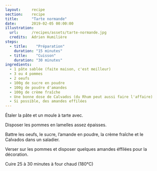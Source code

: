 ```yaml
---
layout: 	recipe
section:	recipe
title:  	"Tarte normande"
date:  		2019-02-05 00:00:00
illustration: 
  url:      /recipes/assets/tarte-normande.jpg
  credits:  Adrien Humilière
steps:
  - title: 	  "Préparation"
    duration: "15 minutes"
  - title: 	  "Cuisson"
    duration: "30 minutes"
ingredients:
  - 1 pâte sablée (faite maison, c'est meilleur)
  - 3 ou 4 pommes
  - 2 oeufs
  - 100g de sucre en poudre
  - 100g de poudre d'amandes
  - 100g de crème fraîche
  - Une bonne dose de Calvados (du Rhum peut aussi faire l'affaire)
  - Si possible, des amandes effilées
---
```


Étaler la pâte et un moule à tarte avec.

Disposer les pommes en lamelles assez épaisses.

Battre les oeufs, le sucre, l’amande en poudre, la crème fraîche et le Calvados dans un saladier. 

Verser sur les pommes et disposer quelques amandes éffilées pour la décoration.

Cuire 25 à 30 minutes à four chaud (180°C)